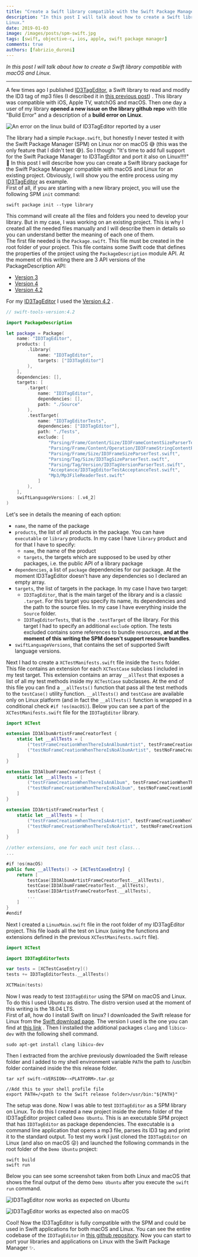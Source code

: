 ```yaml
---
title: "Create a Swift library compatible with the Swift Package Manager for macOS and Linux"
description: "In this post I will talk about how to create a Swift library with the Swift Package Manager for macOS and
Linux."
date: 2019-01-03
image: /images/posts/spm-swift.jpg
tags: [swift, objective-c, ios, apple, swift package manager]
comments: true
authors: [fabrizio_duroni]
---
```


*In this post I will talk about how to create a Swift library compatible with macOS and Linux.*

---

A few times ago I published [ID3TagEditor](https://github.com/chicio/ID3TagEditor), a Swift library to read and modify
the ID3 tag of mp3 files (I described it
in [this previous post](https://www.fabrizioduroni.it/2018/05/08/id3tageditor-swift-read-write-id3-tag-mp3/ "id3 tag editor"))
. This library was compatible with iOS, Apple TV, watchOS and macOS. Then one day a user of my library **opened a new
issue on the library github repo** with title "Build Error" and a description of a **build error on Linux**.

![An error on the linux build of ID3TagEditor reported by a user](/images/posts/spm-id3tageditor-linux-error.jpg)

The library had a simple `Package.swift`, but honestly I never tested it with the Swift Package Manager (SPM) on Linux
nor on macOS :sweat_smile: (this was the only feature that I didn't test :sweat_smile:). So I though: "It's time to add
full support for the Swift Package Manager to ID3TagEditor and port it also on Linux!!!!" :sparkling_heart: In this post
I will describe how you can create a Swift library package for the Swift Package Manager compatible with macOS and Linux
for an existing project. Obviously, I will show you the entire process using
my [ID3TagEditor](https://github.com/chicio/ID3TagEditor) as example.  
First of all, if you are starting with a new library project, you will use the following SPM `init` command:

```shell
swift package init --type library
```

This command will create all the files and folders you need to develop your library. But in my case, I was working on an
existing project. This is why I created all the needed files manually and I will describe them in details so you can
understand better the meaning of each one of them.  
The first file needed is the `Package.swift`. This file must be created in the root folder of your project. This file
contains some Swift code that defines the properties of the project using the `PackageDescription` module API. At the
moment of this writing there are 3 API versions of the PackageDescription API:

* [Version 3](https://github.com/apple/swift-package-manager/blob/b73299ef84e1e55c789052d0d1eafec30a95a805/Documentation/PackageDescriptionV3.md)
* [Version 4](https://github.com/apple/swift-package-manager/blob/b73299ef84e1e55c789052d0d1eafec30a95a805/Documentation/PackageDescriptionV4.md)
* [Version 4.2](https://github.com/apple/swift-package-manager/blob/b73299ef84e1e55c789052d0d1eafec30a95a805/Documentation/PackageDescriptionV4_2.md)

For my [ID3TagEditor](https://github.com/chicio/ID3TagEditor) I used
the [Version 4.2](https://github.com/apple/swift-package-manager/blob/b73299ef84e1e55c789052d0d1eafec30a95a805/Documentation/PackageDescriptionV4_2.md)
.

 ```swift
 // swift-tools-version:4.2

 import PackageDescription

 let package = Package(
     name: "ID3TagEditor",
     products: [
         .library(
             name: "ID3TagEditor",
             targets: ["ID3TagEditor"]
         ),
     ],
     dependencies: [],
     targets: [
         .target(
             name: "ID3TagEditor",
             dependencies: [],
             path: "./Source"
         ),
         .testTarget(
             name: "ID3TagEditorTests",
             dependencies: ["ID3TagEditor"],
             path: "./Tests",
             exclude: [
                 "Parsing/Frame/Content/Size/ID3FrameContentSizeParserTest.swift",
                 "Parsing/Frame/Content/Operation/ID3FrameStringContentParsingOperationTest.swift",
                 "Parsing/Frame/Size/ID3FrameSizeParserTest.swift",
                 "Parsing/Tag/Size/ID3TagSizeParserTest.swift",
                 "Parsing/Tag/Version/ID3TagVersionParserTest.swift",
                 "Acceptance/ID3TagEditorTestAcceptanceTest.swift",
                 "Mp3/Mp3FileReaderTest.swift"
             ]
         ),
     ],
     swiftLanguageVersions: [.v4_2]
 )
 ```

Let's see in details the meaning of each option:

* `name`, the name of the package
* `products`, the list of all products in the package. You can have `executable` or `library` products. In my case I
  have `library` product and for that I have to specify:
    * `name`, the name of the product
    * `targets`, the targets which are supposed to be used by other packages, i.e. the public API of a library package
* `dependencies`, a list of `package` dependencies for our package. At the moment ID3TagEditor doesn't have any
  dependencies so I declared an empty array.
* `targets`, the list of targets in the package. In my case I have two target:
    * `ID3TagEditor`, that is the main target of the library and is a classic `.target`. For this target you specify its
      name, its dependencies and the path to the source files. In my case I have everything inside the `Source` folder.
    * `ID3TagEditorTests`, that is the `.testTarget` of the library. For this target I had to specify an
      additional `exclude` option. The tests excluded contains some references to bundle resources, **and at the moment
      of this writing the SPM doesn't support resource bundles**.
* `swiftLanguageVersions`, that contains the set of supported Swift language versions.

Next I had to create a `XCTestManifests.swift` file inside the `Tests` folder. This file contains an extension for
each `XCTestCase` subclass I included in my test target. This extension contains an array `__allTest` that exposes a
list of all my test methods inside my `XCTestCase` subclasses. At the end of this file you can find a `__allTests()`
function that pass all the test methods to the `testCase()` utility function.  `__allTests()` and `testCase` are
available only on Linux platform (and in fact the `__allTests()` function is wrapped in a conditional
check `#if !os(macOS)`). Below you can see a part of the `XCTestManifests.swift` file for the `ID3TagEditor` library.

```swift
import XCTest

extension ID3AlbumArtistFrameCreatorTest {
    static let __allTests = [
        ("testFrameCreationWhenThereIsAnAlbumArtist", testFrameCreationWhenThereIsAnAlbumArtist),
        ("testNoFrameCreationWhenThereIsNoAlbumArtist", testNoFrameCreationWhenThereIsNoAlbumArtist),
    ]
}

extension ID3AlbumFrameCreatorTest {
    static let __allTests = [
        ("testFrameCreationWhenThereIsAnAlbum", testFrameCreationWhenThereIsAnAlbum),
        ("testNoFrameCreationWhenThereIsNoAlbum", testNoFrameCreationWhenThereIsNoAlbum),
    ]
}

extension ID3ArtistFrameCreatorTest {
    static let __allTests = [
        ("testFrameCreationWhenThereIsAnArtist", testFrameCreationWhenThereIsAnArtist),
        ("testNoFrameCreationWhenThereIsNoArtist", testNoFrameCreationWhenThereIsNoArtist),
    ]
}

//other extensions, one for each unit test class...
...

#if !os(macOS)
public func __allTests() -> [XCTestCaseEntry] {
    return [
        testCase(ID3AlbumArtistFrameCreatorTest.__allTests),
        testCase(ID3AlbumFrameCreatorTest.__allTests),
        testCase(ID3ArtistFrameCreatorTest.__allTests),
        ...
    ]
}
#endif
```

Next I created a `LinuxMain.swift` file in the root folder of my ID3TagEditor project. This file loads all the test on
Linux (using the functions and extensions defined in the previous `XCTestManifests.swift` file).

```swift
import XCTest

import ID3TagEditorTests

var tests = [XCTestCaseEntry]()
tests += ID3TagEditorTests.__allTests()

XCTMain(tests)
```

Now I was ready to test `ID3TagEditor` using the SPM on macOS and Linux. To do this I used Ubuntu as distro. The distro
version used at the moment of this writing is the 18.04 LTS.  
First of all, how do I install Swift on linux? I downloaded the Swift release for Linux from
the [Swift download page](https://swift.org/download/ "swift download page"). The version I used is the one you can find
at [this link](https://swift.org/builds/swift-4.2.1-release/ubuntu1804/swift-4.2.1-RELEASE/swift-4.2.1-RELEASE-ubuntu18.04.tar.gz)
. Then I installed the additional packages `clang` and `libicu-dev` with the following shell command.

```shell
sudo apt-get install clang libicu-dev
```

Then I extracted from the archive previously downloaded the Swift release folder and I added to my shell environment
variable `PATH` the path to /usr/bin folder contained inside the this release folder.

```shell
tar xzf swift-<VERSION>-<PLATFORM>.tar.gz

//Add this to your shell profile file
export PATH=/<path to the Swift release folder>/usr/bin:"${PATH}"
```

The setup was done. Now I was able to test  `ID3TagEditor` as a SPM library on Linux. To do this I created a new project
inside the demo folder of the ID3TagEditor project called `Demo Ubuntu`. This is an executable SPM project that
has `ID3TagEditor` as package dependencies. The executable is a command line application that opens a mp3 file, parses
its ID3 tag and print it to the standard output. To test my work I just cloned the `ID3TagEditor` on Linux (and also on
macOS :stuck_out_tongue_winking_eye:) and launched the following commands in the root folder of the `Demo Ubuntu`
project:

```shell
swift build
swift run
```

Below you can see some screenshot taken from both Linux and macOS that shows the final output of the demo `Demo Ubuntu`
after you execute the `swift run` command.

![ID3TagEditor now works as expected on Ubuntu](/images/posts/spm-id3tageditor-demo-linux.jpg)

![ID3TagEditor works as expected also on macOS](/images/posts/spm-id3tageditor-demo-macos.jpg)

Cool! Now the ID3TagEditor is fully compatible with the SPM and could be used in Swift applications for both macOS and
Linux. You can see the entire codebase of the `ID3TagEditor`
in [this github repository](https://github.com/chicio/ID3TagEditor). Now you can start to port your libraries and
applications on Linux with the Swift Package Manager :sparkles:.
